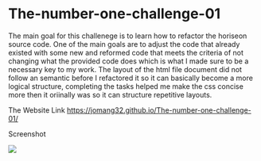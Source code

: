 # The-number-one-challenge-01
The main goal for this challenege is to learn how to refactor the horiseon source code. One of the main goals are to adjust the code that already existed with some new and reformed code that meets the criteria of not changing what the provided code does which is what I made sure to be a necessary key to my work. The layout of the html file document did not follow an semantic before I refactored it so it can basically become a more logical structure, completing the tasks helped me make the css concise more then it oriinally was so it can structure repetitive layouts.

The Website Link
https://jomang32.github.io/The-number-one-challenge-01/

Screenshot

![](../../../../Desktop/Capture%20horiseon%20screenshot.PNG)
